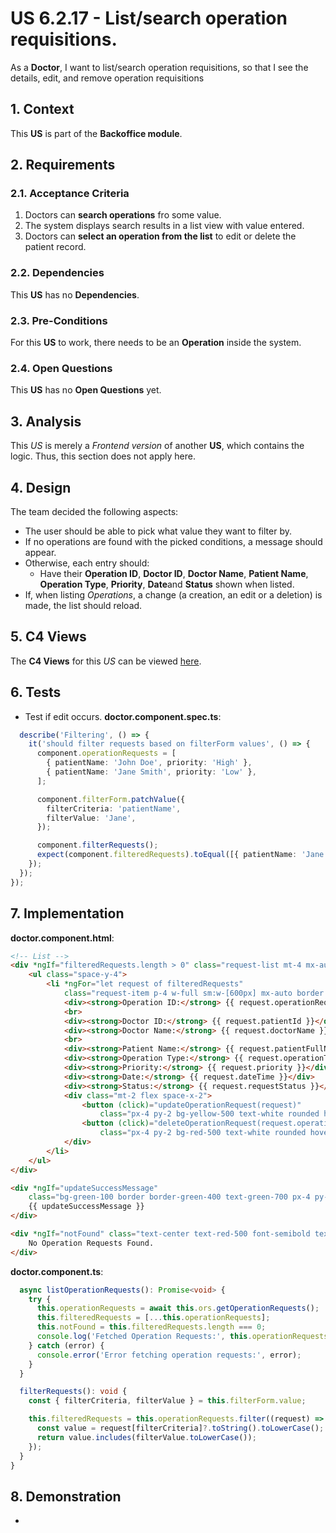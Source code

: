 # US 6.2.17 - List/search operation requisitions.

As a **Doctor**, I want to list/search operation requisitions, so that I see the details, edit, and remove operation requisitions


## 1. Context

This **US** is part of the **Backoffice module**.

## 2. Requirements

### 2.1. Acceptance Criteria

1. Doctors can **search operations** fro some value.
2. The system displays search results in a list view with value entered.
3. Doctors can **select an operation from the list** to edit or delete the patient record.

### 2.2. Dependencies

This **US** has no **Dependencies**.

### 2.3. Pre-Conditions

For this **US** to work, there needs to be an **Operation** inside the system.

### 2.4. Open Questions

This **US** has no **Open Questions** yet.

## 3. Analysis

This *US* is merely a *Frontend version* of another **US**, which contains the logic. Thus, this section does not apply here.

## 4. Design

The team decided the following aspects:
* The user should be able to pick what value they want to filter by.
* If no operations are found with the picked conditions, a message should appear.
* Otherwise, each entry should:
    * Have their **Operation ID**, **Doctor ID**, **Doctor Name**, **Patient Name**, **Operation Type**, **Priority**, **Date**and **Status** shown when listed.
* If, when listing *Operations*, a change (a creation, an edit or a deletion) is made, the list should reload.

## 5. C4 Views

The **C4 Views** for this *US* can be viewed [here](views/readme.md).

## 6. Tests

* Test if edit occurs.
**doctor.component.spec.ts**:

```ts
  describe('Filtering', () => {
    it('should filter requests based on filterForm values', () => {
      component.operationRequests = [
        { patientName: 'John Doe', priority: 'High' },
        { patientName: 'Jane Smith', priority: 'Low' },
      ];

      component.filterForm.patchValue({
        filterCriteria: 'patientName',
        filterValue: 'Jane',
      });

      component.filterRequests();
      expect(component.filteredRequests).toEqual([{ patientName: 'Jane Smith', priority: 'Low' }]);
    });
  });
});
```

## 7. Implementation

**doctor.component.html**:

```html
<!-- List -->
<div *ngIf="filteredRequests.length > 0" class="request-list mt-4 mx-auto max-w-4xl px-4">
    <ul class="space-y-4">
        <li *ngFor="let request of filteredRequests"
            class="request-item p-4 w-full sm:w-[600px] mx-auto border border-gray-300 rounded-lg bg-white hover:bg-gray-50">
            <div><strong>Operation ID:</strong> {{ request.operationRequestId }}</div>
            <br>
            <div><strong>Doctor ID:</strong> {{ request.patientId }}</div>
            <div><strong>Doctor Name:</strong> {{ request.doctorName }}</div>
            <br>
            <div><strong>Patient Name:</strong> {{ request.patientFullName }}</div>
            <div><strong>Operation Type:</strong> {{ request.operationTypeName }}</div>
            <div><strong>Priority:</strong> {{ request.priority }}</div>
            <div><strong>Date:</strong> {{ request.dateTime }}</div>
            <div><strong>Status:</strong> {{ request.requestStatus }}</div>
            <div class="mt-2 flex space-x-2">
                <button (click)="updateOperationRequest(request)"
                    class="px-4 py-2 bg-yellow-500 text-white rounded hover:bg-yellow-600 transition">Update</button>
                <button (click)="deleteOperationRequest(request.operationRequestId)"
                    class="px-4 py-2 bg-red-500 text-white rounded hover:bg-red-600 transition">Delete</button>
            </div>
        </li>
    </ul>
</div>

<div *ngIf="updateSuccessMessage"
    class="bg-green-100 border border-green-400 text-green-700 px-4 py-3 rounded mb-4 w-full max-w-md text-center">
    {{ updateSuccessMessage }}
</div>

<div *ngIf="notFound" class="text-center text-red-500 font-semibold text-lg mt-4">
    No Operation Requests Found.
</div>
```


**doctor.component.ts**:

```ts
  async listOperationRequests(): Promise<void> {
    try {
      this.operationRequests = await this.ors.getOperationRequests();
      this.filteredRequests = [...this.operationRequests];
      this.notFound = this.filteredRequests.length === 0;
      console.log('Fetched Operation Requests:', this.operationRequests);
    } catch (error) {
      console.error('Error fetching operation requests:', error);
    }
  }

  filterRequests(): void {
    const { filterCriteria, filterValue } = this.filterForm.value;

    this.filteredRequests = this.operationRequests.filter((request) => {
      const value = request[filterCriteria]?.toString().toLowerCase();
      return value.includes(filterValue.toLowerCase());
    });
  }
}
```

## 8. Demonstration

-
